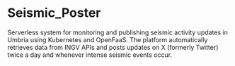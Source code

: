 # Seismic_Poster
Serverless system for monitoring and publishing seismic activity updates in Umbria using Kubernetes and OpenFaaS. The platform automatically retrieves data from INGV APIs and posts updates on X (formerly Twitter) twice a day and whenever intense seismic events occur.
